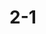 <!--
 * @Description: In User Settings Edit
 * @Author: your name
 * @Date: 2019-08-14 11:18:55
 * @LastEditTime: 2019-08-14 11:24:36
 * @LastEditors: Please set LastEditors
 -->
# 2-1